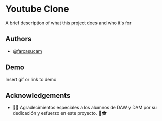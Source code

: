 
# Youtube Clone

A brief description of what this project does and who it's for


## Authors

- [@farcasucam](https://github.com/farcasucam)


## Demo

Insert gif or link to demo


## Acknowledgements

- 👨‍💻 Agradecimientos especiales a los alumnos de DAW y DAM por su dedicación y esfuerzo en este proyecto. 🚀🎓



